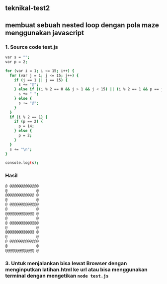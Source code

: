 ## teknikal-test2
## membuat sebuah nested loop dengan pola maze menggunakan javascript

### 1. Source code test.js
```bash
var s = "";
var p = 2;

for (var i = 1; i <= 15; i++) {
  for (var j = 1; j <= 15; j++) {
    if (j == 1 || j == 15) {
      s += "@";
    } else if ((i % 2 == 0 && j > 1 && j < 15) || (i % 2 == 1 && p == j)) {
      s += " ";
    } else {
      s += "@";
    }
  }
  if (i % 2 == 1) {
    if (p == 2) {
      p = 14;
    } else {
      p = 2;
    }
  }
  s += "\n";
}

console.log(s);
```

### Hasil
```bash
@ @@@@@@@@@@@@@
@             @
@@@@@@@@@@@@@ @
@             @
@ @@@@@@@@@@@@@
@             @
@@@@@@@@@@@@@ @
@             @
@ @@@@@@@@@@@@@
@             @
@@@@@@@@@@@@@ @
@             @
@ @@@@@@@@@@@@@
@             @
@@@@@@@@@@@@@ @
```

### 3. Untuk menjalankan bisa lewat Browser dengan menginputkan latihan.html ke url atau bisa menggunakan terminal dengan mengetikan ```node test.js```
